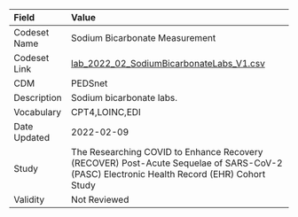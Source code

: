 |Field        |Value                                                                                                                                    |
|:------------|:----------------------------------------------------------------------------------------------------------------------------------------|
|Codeset Name |Sodium Bicarbonate Measurement                                                                                                           |
|Codeset Link |[lab_2022_02_SodiumBicarbonateLabs_V1.csv](https://github.com/PEDSnet/Variable-Dictionary/blob/main/lab_meas/lab_2022_02_SodiumBicarbonateLabs_V1.csv.csv)|
|CDM          |PEDSnet                                                                                                                                  |
|Description  |Sodium bicarbonate labs.                                                                                                                 |
|Vocabulary   |CPT4,LOINC,EDI                                                                                                                           |
|Date Updated |2022-02-09                                                                                                                               |
|Study        |The Researching COVID to Enhance Recovery (RECOVER) Post-Acute Sequelae of SARS-CoV-2 (PASC) Electronic Health Record (EHR) Cohort Study |
|Validity     |Not Reviewed                                                                                                                             |

